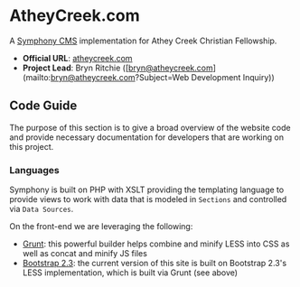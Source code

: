 # AtheyCreek.com

A [Symphony CMS](http://getsymphony.com/) implementation for Athey Creek Christian Fellowship.

- **Official URL**: [atheycreek.com](http://atheycreek.com)
- **Project Lead**: Bryn Ritchie ([bryn@atheycreek.com](mailto:bryn@atheycreek.com?Subject=Web Development Inquiry))

## Code Guide

The purpose of this section is to give a broad overview of the website code and provide necessary documentation for developers that are working on this project.

### Languages

Symphony is built on PHP with XSLT providing the templating language to provide views to work with data that is modeled in `Sections` and controlled via `Data Sources`.

On the front-end we are leveraging the following:

- [Grunt](http://gruntjs.com/): this powerful builder helps combine and minify LESS into CSS as well as concat and minify JS files
- [Bootstrap 2.3](http://getbootstrap.com/2.3.2/): the current version of this site is built on Bootstrap 2.3's LESS implementation, which is built via Grunt (see above)





